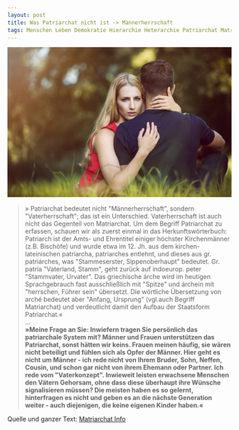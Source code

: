 ```yaml
---
layout: post
title: Was Patriarchat nicht ist -> Männerherrschaft
tags: Menschen Leben Demokratie Hierarchie Heterarchie Patriarchat Matriarchat
---
```


![](/assets/img/pexels-photo-289224.jpeg)

>» Patriarchat bedeutet nicht "Männerherrschaft", sondern "Vaterherrschaft"; das ist ein Unterschied. Vaterherrschaft ist auch nicht das Gegenteil von Matriarchat.
Um dem Begriff Patriarchat zu erfassen, schauen wir als zuerst einmal in das Herkunftswörterbuch:
Patriarch ist der Amts- und Ehrentitel einiger höchster Kirchenmänner (z.B. Bischöfe) und wurde etwa im 12. Jh. aus dem kirchen-lateinischen patriarcha, patriarches entlehnt, und dieses aus gr. patriárches, was "Stammeserster, Sippenoberhaupt" bedeutet.
Gr. patria "Vaterland, Stamm", geht zurück auf indoeurop. peter "Stammvater, Urvater".
Das griechische árche wird im heutigen Sprachgebrauch fast ausschließlich mit "Spitze" und árchein mit "herrschen, Führer sein" übersetzt.
Die wörtliche Übersetzung von arché bedeutet aber "Anfang, Ursprung" (vgl.auch Begriff Matriarchat) und verdeutlicht damit den Aufbau der Staatsform Patriarchat.«
<br />...<br />
>**»Meine Frage an Sie: Inwiefern tragen Sie persönlich das patriarchale System mit?
Männer und Frauen unterstützen das Patriarchat, sonst hätten wir keins. Frauen meinen häufig, sie wären nicht beteiligt und fühlen sich als Opfer der Männer. Hier geht es nicht um Männer - ich rede nicht von Ihrem Bruder, Sohn, Neffen, Cousin, und schon gar nicht von ihrem Ehemann oder Partner.
Ich rede vom "Vaterkonzept". Inwieweit leisten erwachsene Menschen den Vätern Gehorsam, ohne dass diese überhaupt ihre Wünsche signalisieren müssen?
Die meisten haben es so gelernt, hinterfragen es nicht und geben es an die nächste Generation weiter - auch diejenigen, die keine eigenen Kinder haben.«**

Quelle und ganzer Text: [Matriarchat Info](http://matriarchat.info/grundlagen/begriff-patriarchat.html)
